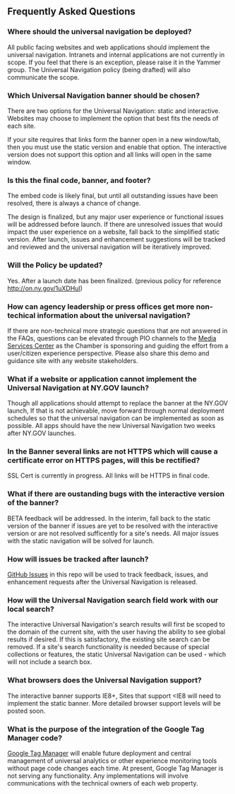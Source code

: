 ## Frequently Asked Questions

### Where should the universal navigation be deployed?

All public facing websites and web applications should implement the universal navigation. Intranets and internal applications are not currently in scope.  If you feel that there is an exception, please raise it in the Yammer group.  The Universal Navigation policy (being drafted) will also communicate the scope.

### Which Universal Navigation banner should be chosen?

There are two options for the Universal Navigation: static and interactive. Websites may choose to implement the option that best fits the needs of each site. 

If your site requires that links form the banner open in a new window/tab, then you must use the static version and enable that option. The interactive version does not support this option and all links will open in the same window.

### Is this the final code, banner, and footer?

The embed code is likely final, but until all outstanding issues have been resolved, there is always a chance of change.

The design is finalized, but any major user experience or functional issues will be addressed before launch. If there are unresolved issues that would impact the user experience on a website, fall back to the simplified static version. After launch, issues and enhancement suggestions will be tracked and reviewed and the universal navigation will be iteratively improved. 

### Will the Policy be updated?

Yes. After a launch date has been finalized. (previous policy for reference http://on.ny.gov/1uXDHuI)

### How can agency leadership or press offices get more non-techical information about the universal navigation?

If there are non-technical more strategic questions that are not answered in the FAQs, questions can be elevated through PIO channels to the [Media Services Center](http://www.ogs.ny.gov/Core/MSC/) as the Chamber is sponsoring and guiding the effort from a user/citizen experience perspective. Please also share this demo and guidance site with any website stakeholders.

### What if a website or application cannot implement the Universal Navigation at NY.GOV launch?

Though all applications should attempt to replace the banner at the NY.GOV launch, If that is not achievable, move forward through normal deployment schedules so that the universal navigation can be implemented as soon as possible.  All apps should have the new Universal Navigation two weeks after NY.GOV launches.

### In the Banner several links are not HTTPS which will cause a certificate error on HTTPS pages, will this be rectified?

SSL Cert is currently in progress. All links will be HTTPS in final code.

### What if there are oustanding bugs with the interactive version of the banner?

BETA feedback will be addressed. In the interim, fall back to the static version of the banner if issues are yet to be resolved with the interactive version or are not resolved sufficently for a site's needs. All major issues with the static navigation will be solved for launch.

### How will issues be tracked after launch?

[GitHub Issues](https://github.com/nys-its/universal-navigation/issues) in this repo will be used to track feedback, issues, and enhancement requests after the Universal Navigation is released.

### How will the Universal Navigation search field work with our local search?

The interactive Universal Navigation's search results will first be scoped to the domain of the current site, with the user having the ability to see global results if desired. If this is satisfactory, the existing site search can be removed. If a site's search functionality is needed because of special collections or features, the static Universal Navigation can be used - which will not include a search box.

### What browsers does the Universal Navigation support?

The interactive banner supports IE8+, Sites that support <IE8 will need to implement the static banner. More detailed browser support levels will be posted soon.

### What is the purpose of the integration of the Google Tag Manager code?

[Google Tag Manager](http://www.google.com/tagmanager/faq.html) will enable future deployment and central management of universal analytics or other experience monitoring tools without page code changes each time. At present, Google Tag Manager is not serving any functionality. Any implementations will involve communications with the technical owners of each web property. 
